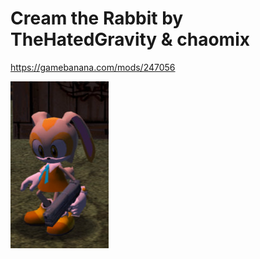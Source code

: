 # Cream the Rabbit by TheHatedGravity & chaomix

https://gamebanana.com/mods/247056

<img src="https://raw.githubusercontent.com/ShadowTheHedgehogHacking/CharacterMods/master/shadow/Uses%20Default%20Shadow%20BON%20and%20MTP/Cream%20the%20Rabbit%20by%20TheHatedGravity%20%26%20chaomix//preview.png" align="center" />